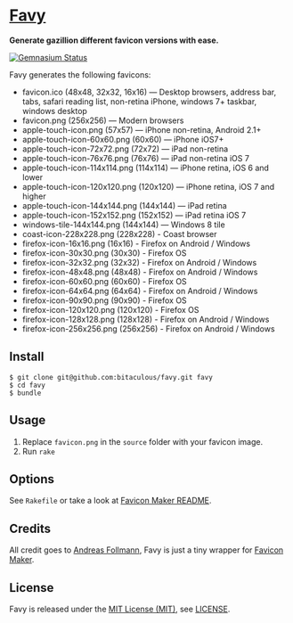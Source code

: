 [Favy]
======

**Generate gazillion different favicon versions with ease.**

[![Gemnasium Status][Gemnasium Status]][Gemnasium]

Favy generates the following favicons:

* favicon.ico (48x48, 32x32, 16x16) — Desktop browsers, address bar, tabs, safari reading list, non-retina iPhone, windows 7+ taskbar, windows desktop
* favicon.png (256x256) — Modern browsers
* apple-touch-icon.png (57x57) — iPhone non-retina, Android 2.1+
* apple-touch-icon-60x60.png (60x60) — iPhone iOS7+
* apple-touch-icon-72x72.png (72x72) — iPad non-retina
* apple-touch-icon-76x76.png (76x76) — iPad non-retina iOS 7
* apple-touch-icon-114x114.png (114x114) — iPhone retina, iOS 6 and lower
* apple-touch-icon-120x120.png (120x120) — iPhone retina, iOS 7 and higher
* apple-touch-icon-144x144.png (144x144) — iPad retina
* apple-touch-icon-152x152.png (152x152) — iPad retina iOS 7
* windows-tile-144x144.png (144x144) — Windows 8 tile
* coast-icon-228x228.png (228x228) - Coast browser
* firefox-icon-16x16.png (16x16) - Firefox on Android / Windows
* firefox-icon-30x30.png (30x30) - Firefox OS
* firefox-icon-32x32.png (32x32) - Firefox on Android / Windows
* firefox-icon-48x48.png (48x48) - Firefox on Android / Windows
* firefox-icon-60x60.png (60x60) - Firefox OS
* firefox-icon-64x64.png (64x64) - Firefox on Android / Windows
* firefox-icon-90x90.png (90x90) - Firefox OS
* firefox-icon-120x120.png (120x120) - Firefox OS
* firefox-icon-128x128.png (128x128) - Firefox on Android / Windows
* firefox-icon-256x256.png (256x256) - Firefox on Android / Windows

Install
-------

    $ git clone git@github.com:bitaculous/favy.git favy
    $ cd favy
    $ bundle

Usage
-----

1. Replace `favicon.png` in the `source` folder with your favicon image.
2. Run `rake`

Options
-------

See `Rakefile` or take a look at [Favicon Maker README].

Credits
-------

All credit goes to [Andreas Follmann], Favy is just a tiny wrapper for [Favicon Maker].

License
-------

Favy is released under the [MIT License (MIT)], see [LICENSE].

[Andreas Follmann]: https://github.com/follmann "Andreas Follmann"
[Favicon Maker]: https://github.com/follmann/favicon_maker "Favicon Maker"
[Favicon Maker README]: https://github.com/follmann/favicon_maker/blob/master/README.md "Favicon Maker README"
[Favy]: https://bitaculous.github.io/favy/ "Generate gazillion different favicon versions with ease."
[Gemnasium]: https://gemnasium.com/bitaculous/favy "Favy at Gemnasium"
[Gemnasium Status]: https://img.shields.io/gemnasium/bitaculous/favy.svg?style=flat "Gemnasium Status"
[LICENSE]: https://raw.githubusercontent.com/bitaculous/favy/master/LICENSE "License"
[MIT License (MIT)]: http://opensource.org/licenses/MIT "The MIT License (MIT)"